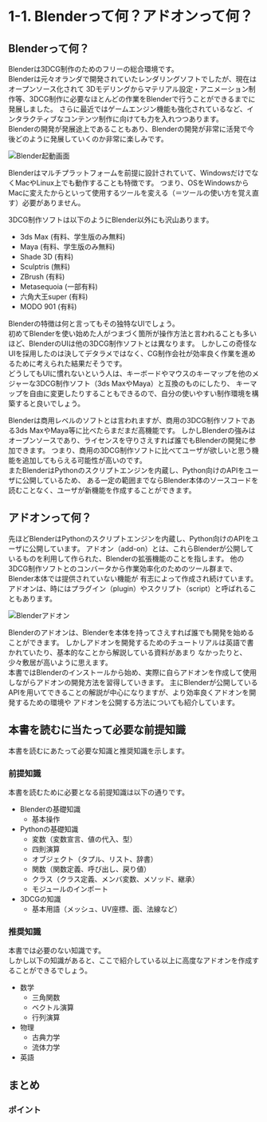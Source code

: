 # 1-1. Blenderって何？アドオンって何？

## Blenderって何？

Blenderは3DCG制作のためのフリーの総合環境です。  
Blenderは元々オランダで開発されていたレンダリングソフトでしたが、現在はオープンソース化されて
3Dモデリングからマテリアル設定・アニメーション制作等、3DCG制作に必要なほとんどの作業をBlenderで行うことができるまでに発展しました。
さらに最近ではゲームエンジン機能も強化されているなど、インタラクティブなコンテンツ制作に向けても力を入れつつあります。  
Blenderの開発が発展途上であることもあり、Blenderの開発が非常に活発で今後どのように発展していくのか非常に楽しみです。

![Blender起動画面](https://dl.dropboxusercontent.com/s/7qj5tnx9gggcf8r/blender_startup.png "Blender起動画面")

Blenderはマルチプラットフォームを前提に設計されていて、WindowsだけでなくMacやLinux上でも動作することも特徴です。
つまり、OSをWindowsからMacに変えたからといって使用するツールを変える（＝ツールの使い方を覚え直す）必要がありません。

3DCG制作ソフトは以下のようにBlender以外にも沢山あります。

* 3ds Max (有料、学生版のみ無料)
* Maya (有料、学生版のみ無料)
* Shade 3D (有料)
* Sculptris (無料)
* ZBrush (有料)
* Metasequoia (一部有料)
* 六角大王super (有料)
* MODO 901 (有料)

Blenderの特徴は何と言ってもその独特なUIでしょう。  
初めてBlenderを使い始めた人がつまづく箇所が操作方法と言われることも多いほど、BlenderのUIは他の3DCG制作ソフトとは異なります。
しかしこの奇怪なUIを採用したのは決してデタラメではなく、CG制作会社が効率良く作業を進めるために考えられた結果だそうです。  
どうしてもUIに慣れないという人は、キーボードやマウスのキーマップを他のメジャーな3DCG制作ソフト（3ds MaxやMaya）と互換のものにしたり、
キーマップを自由に変更したりすることもできるので、自分の使いやすい制作環境を構築すると良いでしょう。

Blenderは商用レベルのソフトとは言われますが、商用の3DCG制作ソフトである3ds MaxやMaya等に比べたらまだまだ高機能です。
しかしBlenderの強みはオープンソースであり、ライセンスを守りさえすれば誰でもBlenderの開発に参加できます。
つまり、商用の3DCG制作ソフトに比べてユーザが欲しいと思う機能を追加してもらえる可能性が高いのです。  
またBlenderはPythonのスクリプトエンジンを内蔵し、Python向けのAPIをユーザに公開しているため、
ある一定の範囲までならBlender本体のソースコードを読むことなく、ユーザが新機能を作成することができます。

## アドオンって何？

先ほどBlenderはPythonのスクリプトエンジンを内蔵し、Python向けのAPIをユーザに公開しています。
アドオン（add-on）とは、これらBlenderが公開しているものを利用して作られた、Blenderの拡張機能のことを指します。
他の3DCG制作ソフトとのコンバータから作業効率化のためのツール群まで、Blender本体では提供されていない機能が
有志によって作成され続けています。  
アドオンは、時にはプラグイン（plugin）やスクリプト（script）と呼ばれることもあります。

![Blenderアドオン](https://dl.dropboxusercontent.com/s/bhq6uusksqsicyb/blender_add-on.png "Blenderアドオン")

Blenderのアドオンは、Blenderを本体を持ってさえすれば誰でも開発を始めることができます。
しかしアドオンを開発するためのチュートリアルは英語で書かれていたり、基本的なことから解説している資料があまり
なかったりと、少々敷居が高いように思えます。  
本書ではBlenderのインストールから始め、実際に自らアドオンを作成して使用しながらアドオンの開発方法を習得していきます。
主にBlenderが公開しているAPIを用いてできることの解説が中心になりますが、より効率良くアドオンを開発するための環境や
アドオンを公開する方法についても紹介しています。

## 本書を読むに当たって必要な前提知識

本書を読むにあたって必要な知識と推奨知識を示します。

### 前提知識

本書を読むために必要となる前提知識は以下の通りです。

* Blenderの基礎知識
  * 基本操作
* Pythonの基礎知識
  * 変数（変数宣言、値の代入、型）
  * 四則演算
  * オブジェクト（タプル、リスト、辞書）
  * 関数（関数定義、呼び出し、戻り値）
  * クラス（クラス定義、メンバ変数、メソッド、継承）
  * モジュールのインポート
* 3DCGの知識
  * 基本用語（メッシュ、UV座標、面、法線など）

### 推奨知識

本書では必要のない知識です。  
しかし以下の知識があると、ここで紹介している以上に高度なアドオンを作成することができるでしょう。

* 数学
  * 三角関数
  * ベクトル演算
  * 行列演算
* 物理
  * 古典力学
  * 流体力学
* 英語

## まとめ

### ポイント

